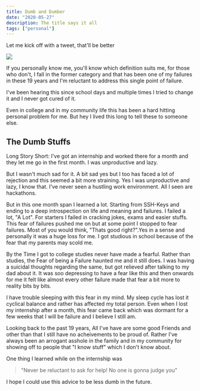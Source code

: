 ```yaml
---
title: Dumb and Dumber
date: "2020-05-27"
description: The title says it all
tags: ["personal"]
---
```


Let me kick off with a tweet, that'll be better

![](/img/feynman.png)

If you personally know me, you'll know which definition suits me, for those who don't, I fall in the former category and that has been one of my failures in these 19 years and I'm reluctant to address this single point of failure.

I've been hearing this since school days and multiple times I tried to change it and I never got cured of it.

Even in college and in my community life this has been a hard hitting personal problem for me. But hey I lived this long to tell these to someone else.

## The Dumb Stuffs

Long Story Short: I've got an internship and worked there for a month and they let me go in the first month. I was unproductive and lazy.

But I wasn't much sad for it. A bit sad yes but I too has faced a lot of rejection and this seemed a bit more straining. Yes I was unproductive and lazy, I know that. I've never seen a hustling work environment. All I seen are hackathons.

But in this one month span I learned a lot. Starting from SSH-Keys and ending to a deep introspection on life and meaning and failures. I failed a lot, "A Lot". For starters I failed in cracking jokes, exams and easier stuffs. This fear of failures pushed me on but at some point I stopped to fear failures.
Most of you would think, "Thats good right?".Yes in a sense and personally it was a huge loss for me. I got studious in school because of the fear that my parents may scold me.

By the Time I got to college studies never have made a fearful. Rather than studies, the Fear of being a Failure haunted me and it still does. I was having a suicidal thoughts regarding the same, but got relieved after talking to my dad about it. It was soo depressing to have a fear like this and then onwards for me it felt like almost every other failure made that fear a bit more to reality bits by bits.

I have trouble sleeping with this fear in my mind. My sleep cycle has lost it cyclical balance and rather has affected my total person. Even when I lost my internship after a month, this fear came back which was dormant for a few weeks that I will be failure and I believe I still am.

Looking back to the past 19 years, All I've have are some good Friends and other than that I still have no acheivements to be proud of. Rather I've always been an arrogant asshole in the family and in my community for showing off to people that "I know stuff" which I don't know about.

One thing I learned while on the internship was

> "Never be reluctant to ask for help! No one is gonna judge you"

I hope I could use this advice to be less dumb in the future.
